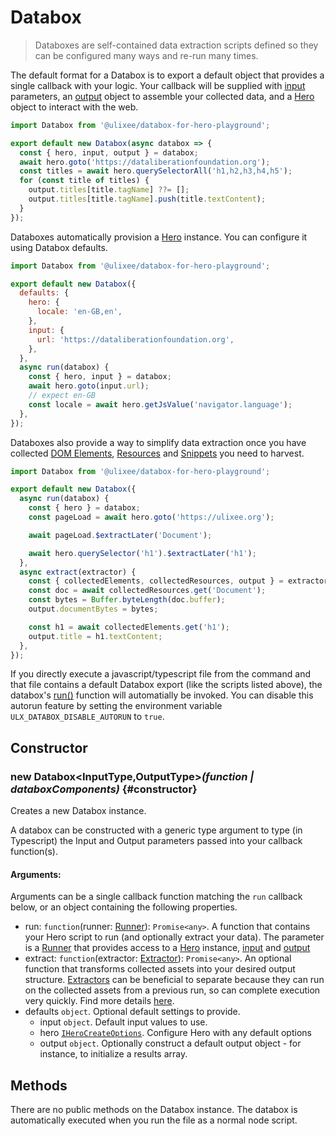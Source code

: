 # Databox

> Databoxes are self-contained data extraction scripts defined so they can be configured many ways and re-run many times.

The default format for a Databox is to export a default object that provides a single callback with your logic. Your callback will be supplied with [input](#input) parameters, an [output](#output) object to assemble your collected data, and a [Hero](/docs/hero) object to interact with the web.

```js
import Databox from '@ulixee/databox-for-hero-playground';

export default new Databox(async databox => {
  const { hero, input, output } = databox;
  await hero.goto('https://dataliberationfoundation.org');
  const titles = await hero.querySelectorAll('h1,h2,h3,h4,h5');
  for (const title of titles) {
    output.titles[title.tagName] ??= [];
    output.titles[title.tagName].push(title.textContent);
  }
});
```

Databoxes automatically provision a [Hero](/docs/hero) instance. You can configure it using Databox defaults.

```js
import Databox from '@ulixee/databox-for-hero-playground';

export default new Databox({
  defaults: {
    hero: {
      locale: 'en-GB,en',
    },
    input: {
      url: 'https://dataliberationfoundation.org',
    },
  },
  async run(databox) {
    const { hero, input } = databox;
    await hero.goto(input.url);
    // expect en-GB
    const locale = await hero.getJsValue('navigator.language');
  },
});
```

Databoxes also provide a way to simplify data extraction once you have collected [DOM Elements](/docs/databox/advanced-client/collected-elements), [Resources](/docs/databox/advanced-client/collected-resources) and [Snippets](/docs/databox/advanced-client/collected-snippets) you need to harvest.

```js
import Databox from '@ulixee/databox-for-hero-playground';

export default new Databox({
  async run(databox) {
    const { hero } = databox;
    const pageLoad = await hero.goto('https://ulixee.org');

    await pageLoad.$extractLater('Document');

    await hero.querySelector('h1').$extractLater('h1');
  },
  async extract(extractor) {
    const { collectedElements, collectedResources, output } = extractor;
    const doc = await collectedResources.get('Document');
    const bytes = Buffer.byteLength(doc.buffer);
    output.documentBytes = bytes;

    const h1 = await collectedElements.get('h1');
    output.title = h1.textContent;
  },
});
```

If you directly execute a javascript/typescript file from the command and that file contains a default Databox export (like the scripts listed above), the databox's [run()](#run) function will automatially be invoked. You can disable this autorun feature by setting the environment variable `ULX_DATABOX_DISABLE_AUTORUN` to `true`.

## Constructor

### new Databox<InputType,OutputType>_(function | databoxComponents)_ {#constructor}

Creates a new Databox instance. 

A databox can be constructed with a generic type argument to type (in Typescript) the Input and Output parameters passed into your callback function(s).

#### **Arguments**:

Arguments can be a single callback function matching the `run` callback below, or an object containing the following properties.

- run: `function`(runner: [Runner](/docs/databox/runner)): `Promise<any>`. A function that contains your Hero script to run (and optionally extract your data). The parameter is a [Runner](/docs/databox/advanced-client/runner) that provides access to a [Hero](/docs/hero) instance, [input](/docs/databox//advanced-client/runner#input) and [output](/docs/databox/advanced-client/runner#output)
- extract: `function`(extractor: [Extractor](/docs/databox/advanced-client/extractor)): `Promise<any>`. An optional function that transforms collected assets into your desired output structure. [Extractors](/docs/databox/advanced-client/extractor) can be beneficial to separate because they can run on the collected assets from a previous run, so can complete execution very quickly. Find more details [here](/docs/databox/advanced-client/extractor).
- defaults `object`. Optional default settings to provide.
  - input `object`. Default input values to use.
  - hero [`IHeroCreateOptions`](/docs/hero/basic-client/hero#constructor). Configure Hero with any default options
  - output `object`. Optionally construct a default output object - for instance, to initialize a results array.

## Methods

There are no public methods on the Databox instance. The databox is automatically executed when you run the file as a normal node script.
